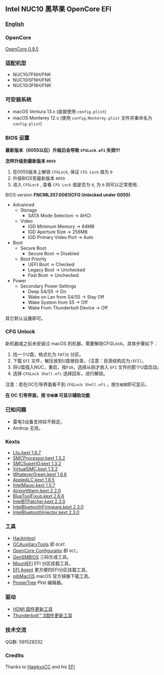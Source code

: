 
## Intel NUC10 黑苹果 OpenCore EFI

### [English](README.md)

### OpenCore

[OpenCore 0.9.5](https://github.com/acidanthera/OpenCorePkg)


### 适配机型

- NUC10i7FNH/FNK
- NUC10i5FNH/FNK
- NUC10i3FNH/FNK


### 可安装系统

- macOS Ventura 13.x (直接使用 `config.plist`)
- macOS Monterey 12.x (使用 `config.Monterey.plist` 文件并重命名为 `config.plist`)


### BIOS 设置

**最新版本（0055以后）升级后会导致 `CFGLock.efi` 失效!!!** 

**怎样升级到最新版本 `0059`** 
1. 在0055版本上解锁 `CFGLock`, 保证 `CFG Lock` 值为 `0` 
2. 升级BIOS至最新版本 `0059` 
3. 进入 `CFGLock` , 查看 `CFG Lock` 值是否为 `0`, 为 `0` 则可以正常使用. 


BIOS version **FNCML357.0061(CFG Unlocked under 0055)**

+ Advanced
  - Storage
    * SATA Mode Selection -> AHCI
  - Video
    * IGD Minimum Memory -> 64MB
    * IGD Aperture Size -> 256MB
    * IGD Primary Video Port -> Auto
+ Boot 
  - Secure Boot
    * Secure Boot -> Disabled
  - Boot Priority
    * UEFI Boot -> Checked
    * Legacy Boot -> Unchecked
    * Fast Boot -> Unchecked
+ Power
  - Secondary Power Settings
    * Deep S4/S5 -> On
    * Wake on Lan from S4/S5 -> Stay Off
    * Wake System from S5 -> Off
    * Wake From Thunderbolt Device -> Off

其它默认设置即可。


### CFG Unlock

新机器或之前未安装过 macOS 的机器，需要解锁CFGLock，具体步骤如下：

1. 找一个U盘，格式化为 `FAT32` 分区。
2. 下载 `EFI` 文件，解压放到U盘根目录。（注意：目录结构应为`/EFI`）。
3. 将U盘插入NUC，重启，按`F10`，选择从刚才放入 `EFI` 文件的那个U盘启动。 
4. 选择 `CFGLock Shell.efi` 选择回车，进行解锁。

注意：若在OC引导界面看不到 `CFGLock Shell.efi` ，按`空格键`即可显示。


**在 OC 引导界面，按 `空格键` 可显示辅助功能**


### 已知问题

- 雷电3设备支持较不稳定。
- Airdrop 无效。


### Kexts

- [Lilu.kext 1.6.7](https://github.com/acidanthera/Lilu)
- [SMCProcessor.kext 1.3.2](https://github.com/acidanthera/VirtualSMC)
- [SMCSuperIO.kext 1.3.2](https://github.com/acidanthera/VirtualSMC)
- [VirtualSMC.kext 1.3.2](https://github.com/acidanthera/VirtualSMC)
- [WhateverGreen.kext 1.6.6](https://github.com/acidanthera/WhateverGreen)
- [AppleALC.kext 1.8.5](https://github.com/acidanthera/AppleALC)
- [IntelMausi.kext 1.0.7](https://github.com/acidanthera/IntelMausi)
- [AirportItlwm.kext 2.2.0](https://github.com/OpenIntelWireless/itlwm)
- [BlueToolFixup.kext 2.6.8](https://github.com/acidanthera/BrcmPatchRAM)
- [IntelBTPatcher.kext 2.3.0](https://github.com/OpenIntelWireless/IntelBluetoothFirmware)
- [IntelBluetoothFirmware.kext 2.3.0](https://github.com/OpenIntelWireless/IntelBluetoothFirmware)
- [IntelBluetoothInjector.kext 2.3.0](https://github.com/OpenIntelWireless/IntelBluetoothFirmware)


### 工具

- [Hackintool](https://github.com/headkaze/Hackintool) 
- [OCAuxiliaryTools](https://github.com/ic005k/OCAuxiliaryTools) 即 `OCAT`.
- [OpenCore Configurator](https://mackie100projects.altervista.org/opencore-configurator/) 即 `OCC`。
- [GenSMBIOS](https://github.com/corpnewt/GenSMBIOS) 三码生成工具。
- [MountEFI](https://github.com/corpnewt/MountEFI) EFI 分区挂载工具。
- [EFI Agent](https://github.com/headkaze/EFI-Agent) 更方便的EFI分区挂载工具。
- [gibMacOS](https://github.com/corpnewt/gibMacOS) macOS 官方镜像下载工具。
- [ProperTree](https://github.com/corpnewt/ProperTree) Plist 编辑器。


### 驱动

- [HDMI 固件更新工具](https://www.intel.cn/content/www/cn/zh/download/19639/intel-hdmi-firmware-update-tool-for-intel-nuc10i3fn-nuc10i5fn-nuc10i7fn-products.html)
- [Thunderbolt™ 3固件更新工具](https://www.intel.cn/content/www/cn/zh/download/19794/thunderbolt-3-firmware-update-tool-for-nuc10ixfn.html)


### 技术交流

QQ群: 591528332


### Credits

Thanks to [HawkysCC](https://github.com/HawkysCC) and his [EFI](https://github.com/HawkysCC/Hackintosh-NUC10i7)
